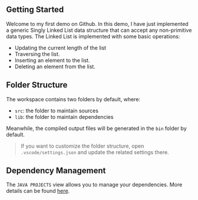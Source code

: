 ## Getting Started

Welcome to my first demo on Github. In this demo, I have just implemented a generic Singly Linked List data structure that can accept any non-primitive data types. The Linked List is implemented with some basic operations:

- Updating the current length of the list
- Traversing the list.
- Inserting an element to the list.
- Deleting an element from the list.

## Folder Structure

The workspace contains two folders by default, where:

- `src`: the folder to maintain sources
- `lib`: the folder to maintain dependencies

Meanwhile, the compiled output files will be generated in the `bin` folder by default.

> If you want to customize the folder structure, open `.vscode/settings.json` and update the related settings there.

## Dependency Management

The `JAVA PROJECTS` view allows you to manage your dependencies. More details can be found [here](https://github.com/microsoft/vscode-java-dependency#manage-dependencies).
